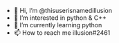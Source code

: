 - 👋 Hi, I’m @thisuserisnamedillusion
- 👀 I’m interested in python & C++
- 🌱 I’m currently learning python
- 📫 How to reach me illusion#2461

<!---
thisuserisnamedillusion/thisuserisnamedillusion is a ✨ special ✨ repository because its `README.md` (this file) appears on your GitHub profile.
You can click the Preview link to take a look at your changes.
--->
